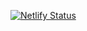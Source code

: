 [![Netlify Status](https://api.netlify.com/api/v1/badges/54114301-596f-414d-966a-f3c95899fa58/deploy-status)](https://app.netlify.com/sites/wai-fundamentals-overview/deploys)